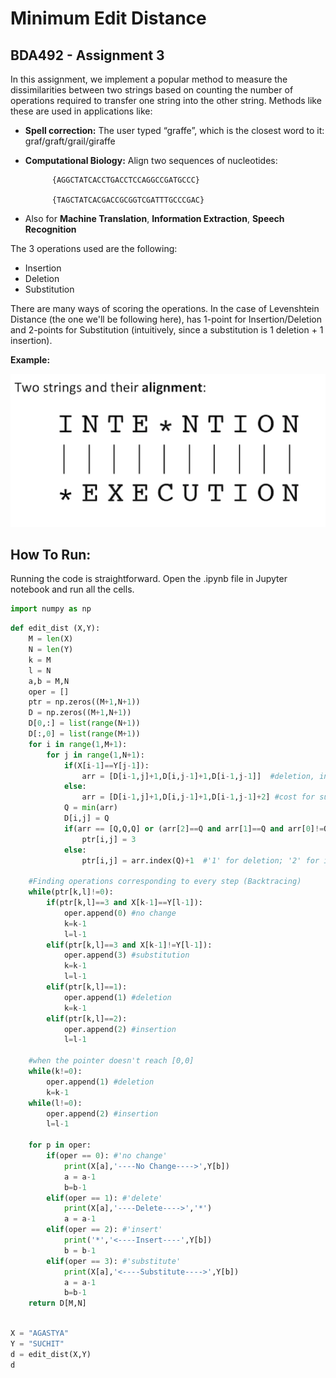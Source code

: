
# Minimum Edit Distance 
## BDA492 - Assignment 3

In this assignment, we implement a popular method to measure the dissimilarities between two strings based on counting the number of operations required to transfer one string into the other string. Methods like these are used in applications like:



* **Spell correction:** The user typed “graffe”, which is the closest word to it: graf/graft/grail/giraffe

* **Computational Biology:** Align two sequences of nucleotides: 

            {AGGCTATCACCTGACCTCCAGGCCGATGCCC} 

            {TAGCTATCACGACCGCGGTCGATTTGCCCGAC}


* Also for **Machine Translation**, **Information Extraction**, **Speech Recognition**


The 3 operations used are the following:
* Insertion
* Deletion
* Substitution

There are many ways of scoring the operations. In the case of Levenshtein Distance (the one we'll be following here), has 1-point for Insertion/Deletion and 2-points for Substitution (intuitively, since a substitution is 1 deletion + 1 insertion).

**Example:** 

![Untitled.png](./images/Untitled.png)

## How To Run:

Running the code is straightforward. Open the .ipynb file in Jupyter notebook and run all the cells.

```python
import numpy as np
```


```python
def edit_dist (X,Y):
    M = len(X)
    N = len(Y)
    k = M
    l = N
    a,b = M,N
    oper = []
    ptr = np.zeros((M+1,N+1))
    D = np.zeros((M+1,N+1))
    D[0,:] = list(range(N+1))
    D[:,0] = list(range(M+1))
    for i in range(1,M+1):
        for j in range(1,N+1):
            if(X[i-1]==Y[j-1]):
                arr = [D[i-1,j]+1,D[i,j-1]+1,D[i-1,j-1]]  #deletion, insertion & substitution resp.
            else: 
                arr = [D[i-1,j]+1,D[i,j-1]+1,D[i-1,j-1]+2] #cost for substitution '0' for same char. and '2' for diff. char.
            Q = min(arr)
            D[i,j] = Q
            if(arr == [Q,Q,Q] or (arr[2]==Q and arr[1]==Q and arr[0]!=Q) or (arr[2]==Q and arr[1]!=Q and arr[0]==Q)):
                ptr[i,j] = 3
            else:
                ptr[i,j] = arr.index(Q)+1  #'1' for deletion; '2' for insertion; '3' for substitution
                
    #Finding operations corresponding to every step (Backtracing)
    while(ptr[k,l]!=0):
        if(ptr[k,l]==3 and X[k-1]==Y[l-1]):
            oper.append(0) #no change
            k=k-1
            l=l-1
        elif(ptr[k,l]==3 and X[k-1]!=Y[l-1]):
            oper.append(3) #substitution
            k=k-1
            l=l-1
        elif(ptr[k,l]==1):
            oper.append(1) #deletion
            k=k-1
        elif(ptr[k,l]==2):
            oper.append(2) #insertion
            l=l-1
            
    #when the pointer doesn't reach [0,0]
    while(k!=0):  
        oper.append(1) #deletion
        k=k-1
    while(l!=0):
        oper.append(2) #insertion
        l=l-1
    
    for p in oper:
        if(oper == 0): #'no change'
            print(X[a],'----No Change---->',Y[b])
            a = a-1
            b=b-1
        elif(oper == 1): #'delete'
            print(X[a],'----Delete---->','*')
            a = a-1
        elif(oper == 2): #'insert'
            print('*','<----Insert----',Y[b])
            b = b-1
        elif(oper == 3): #'substitute'
            print(X[a],'<----Substitute---->',Y[b])
            a = a-1
            b=b-1
    return D[M,N]
    
```


```python
X = "AGASTYA"
Y = "SUCHIT"
d = edit_dist(X,Y)
d
```

